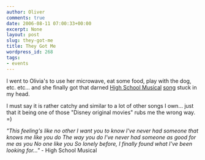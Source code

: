```yaml
---
author: Oliver
comments: true
date: 2006-08-11 07:00:33+00:00
excerpt: None
layout: post
slug: they-got-me
title: They Got Me
wordpress_id: 268
tags:
- events
---
```


I went to Olivia's to use her microwave, eat some food, play with the dog, etc. etc... and she finally got that darned <a href="http://psc.disney.go.com/disneychannel/originalmovies/highschoolmusical/">High School Musical</a> <a href="http://www.stlyrics.com/lyrics/highschoolmusical/whativebeenlookingfor.htm">song</a> stuck in my head.

I must say it is rather catchy and similar to a lot of other songs I own... just that it being one of those "Disney original movies" rubs me the wrong way. =)

<i>"This feeling's like no other
I want you to know
I've never had someone that knows me like you do
The way you do
I've never had someone as good for me as you
No one like you
So lonely before, I finally found
what I've been looking for..."</i> - High School Musical